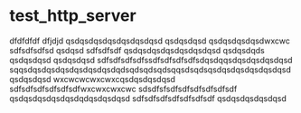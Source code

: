 # test_http_server
dfdfdfdf
dfjdjd
qsdqsdqsdqsdqsdqsdqsd
qsdqsdqsd
qsdqsdqsdqsdwxcwc
sdfsdfsdfsd
qsdqsd
sdfsdfsdf
qsdqsdqsdqsdqsdqsdqsd
qsdqsdqds
qsdqsdqsd
qsdqsdqsd
sdfsdfsdfsdfssdfsdfsdfsdfsdqsdqqsdqsdqsdqsdqsd
sqqsdqsdqsdqsdqsdqsdqsdqdsqdsqdsqdsqqsdsqdsqsdqsdqsdqsdqsdqsd
qsdqsdqsd
wxcwcwcwxcwxcqsdqsdqsdqsd
sdfsdfsdfsdfsdfsdfwxcwxcwxcwc
sdsdfsfsdfsdfsdfsdfsdfsdf
qsdqsdqsdqsdqsdqdqsdqsdqsd
sdfsdfsdfsdfsdfsdfsdf
qsdqsdqsdqsdqsd
